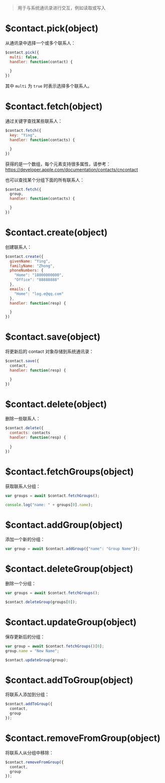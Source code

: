 > 用于与系统通讯录进行交互，例如读取或写入

# $contact.pick(object)

从通讯录中选择一个或多个联系人：

```js
$contact.pick({
  multi: false,
  handler: function(contact) {
    
  }
})
```

其中 `multi` 为 `true` 时表示选择多个联系人。

# $contact.fetch(object)

通过关键字查找某些联系人：

```js
$contact.fetch({
  key: "Ying",
  handler: function(contacts) {

  }
})
```

获得的是一个数组，每个元素支持很多属性，请参考：https://developer.apple.com/documentation/contacts/cncontact

也可以查找某个分组下面的所有联系人：

```js
$contact.fetch({
  group,
  handler: function(contacts) {

  }
})
```

# $contact.create(object)

创建联系人：

```js
$contact.create({
  givenName: "Ying",
  familyName: "Zhong",
  phoneNumbers: {
    "Home": "18000000000",
    "Office": "88888888"
  },
  emails: {
    "Home": "log.e@qq.com"
  },
  handler: function(resp) {

  }
})
```

# $contact.save(object)

将更新后的 contact 对象存储到系统通讯录：

```js
$contact.save({
  contact,
  handler: function(resp) {

  }
})
```

# $contact.delete(object)

删除一些联系人：

```js
$contact.delete({
  contacts: contacts
  handler: function(resp) {
    
  }
})
```

# $contact.fetchGroups(object)

获取联系人分组：

```js
var groups = await $contact.fetchGroups();

console.log("name: " + groups[0].name);
```

# $contact.addGroup(object)

添加一个新的分组：

```js
var group = await $contact.addGroup({"name": "Group Name"});
```

# $contact.deleteGroup(object)

删除一个分组：

```js
var groups = await $contact.fetchGroups();

$contact.deleteGroup(groups[0]);
```

# $contact.updateGroup(object)

保存更新后的分组：

```js
var group = await $contact.fetchGroups()[0];
group.name = "New Name";

$contact.updateGroup(group);
```

# $contact.addToGroup(object)

将联系人添加到分组：

```js
$contact.addToGroup({
  contact,
  group
});
```

# $contact.removeFromGroup(object)

将联系人从分组中移除：

```js
$contact.removeFromGroup({
  contact,
  group
});
```